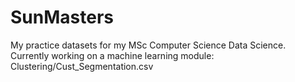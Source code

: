 # SunMasters
My practice datasets for my MSc Computer Science Data Science.
Currently working on a machine learning module: Clustering/Cust_Segmentation.csv
